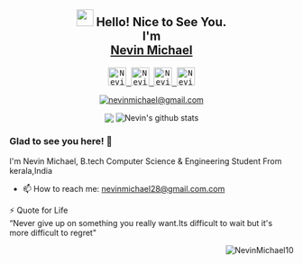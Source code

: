 <div align='center'>
  <!--<img src="https://capsule-render.vercel.app/api?type=waving&height=200&text=MD%20Ohidur&fontAlign=75&fontAlignY=40&color=gradient" height="200"/>-->
  <h2><img src="https://emojis.slackmojis.com/emojis/images/1531849430/4246/blob-sunglasses.gif?1531849430" width="30"/> Hello! Nice to See You.
  <br>I'm <br> <a href="https://www.instagram.com/infernal_encipherer">Nevin Michael</a></h2>
</div>
 
<p align="center">
  <samp>
<a href="https://www.linkedin.com/in/nevin-michael-24716a231/">
  <img  alt="Nevin Michael's Linkdein" width="32px" src="https://cdn.jsdelivr.net/npm/simple-icons@v6/icons/linkedin.svg" />
</a>
<a href="https://github.com/NevinMichael10">
  <img  alt="Nevin Michael's Github" width="32px" src="https://cdn.jsdelivr.net/npm/simple-icons@v6/icons/github.svg" />
</a>
<a href="https://instagram.com/infernal_encipherer/">
  <img  alt="Nevin Michael's Instagram" width="32px" src="https://cdn.jsdelivr.net/npm/simple-icons@v6/icons/instagram.svg" />
</a>
<a href="https://www.facebook.com/Nevin.michael.28/">
  <img  alt="Nevin Michael's Facebook" width="32px" src="https://cdn.jsdelivr.net/npm/simple-icons@v6/icons/facebook.svg" />
</a>
  </samp>
  <br>
</p>
 
 
 <p align="center">
	<a href="mailto:nevinmichael28@gmail.com.com?subject=Github%20Visitor&body=Hi%20Nevin,..."><img src="http://img.shields.io/badge/nevinmichael28@gmail.com-_?label=Send%20Mail&style=social&logo=gmail" alt="nevinmichael@gmail.com">
    </a>
 </p>


<p align="center">
  <img align="center" src="https://github-readme-stats.vercel.app/api/top-langs/?username=NevinMichael10&theme=radical&hide_langs_below=1&layout=compact" />
  <img align="center" src="https://github-readme-stats.vercel.app/api?username=NevinMichael10&show_icons=true&theme=radical&line_height=21" alt="Nevin's github stats"/>
</p>
 
 
 
 ### Glad to see you here! 🤩 &nbsp;

I'm Nevin Michael, B.tech Computer Science & Engineering Student From kerala,India

- 📫 How to reach me: nevinmichael28@gmail.com.com <br>


<!-- <h3>🐦 Github Statistics </h3>
<p align="center">
<img src="https://github-readme-stats.vercel.app/api?username=NevinMichael10&show_icons=true&title_color=222222&icon_color=03A87C&text_color=333333&bg_color=ffffff">
</p>
<br/> -->

⚡ Quote for Life <br>
“Never give up on something you really want.Its difficult to wait but it's more difficult to regret"


<p align="right">
  <img src="https://komarev.com/ghpvc/?username=NevinMichael10" alt="NevinMichael10" /> 
</p>
